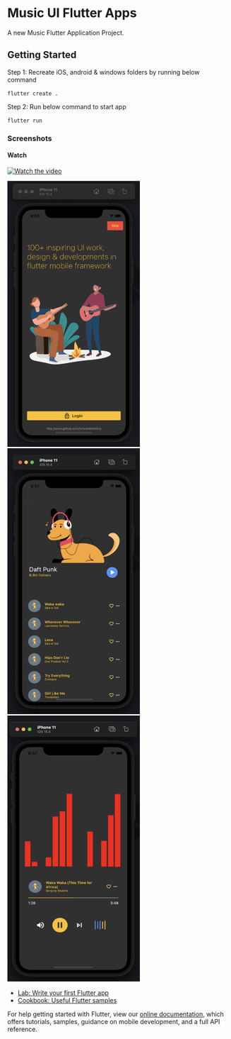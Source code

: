 # Music UI Flutter Apps

A new Music Flutter Application Project.

## Getting Started

Step 1: Recreate iOS, android & windows folders by running below command

    flutter create .

Step 2: Run below command to start app

    flutter run

### Screenshots

#### Watch

[![Watch the video](https://cdn.mos.cms.futurecdn.net/8gzcr6RpGStvZFA2qRt4v6.jpg)](https://www.youtube.com/watch?v=KCEzr4AERME "Music Flutter UI")

<img src="assets/screenshots/one.png" width=300, height=600> <img src="assets/screenshots/two.png" width=300, height=600> <img src="assets/screenshots/three.png" width=300, height=600>

- [Lab: Write your first Flutter app](https://flutter.dev/docs/get-started/codelab)
- [Cookbook: Useful Flutter samples](https://flutter.dev/docs/cookbook)

For help getting started with Flutter, view our
[online documentation](https://flutter.dev/docs), which offers tutorials,
samples, guidance on mobile development, and a full API reference.
